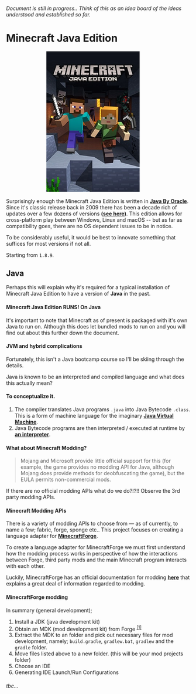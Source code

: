 ###### Document is still in progress.. Think of this as an idea board of the ideas understood and established so far.

# Minecraft Java Edition

<p align="center">
<img src="../icons/Minecraft-Java_Keyart_255x383.jpg"
    alt="Minecraft Java Edition"
    style="align: left; padding-right: 30px;" /></p>

Surprisingly enough the Minecraft Java Edition is written in **[Java By Oracle](https://www.java.com/)**. Since it's classic release back in 2009 there has been a decade rich of updates over a few dozens of versions **([see here](https://minecraft.fandom.com/wiki/Java_Edition_version_history))**. This edition allows for cross-platform play between Windows, Linux and macOS -- but as far as compatibility goes, there are no OS dependent issues to be in notice.

To be considerably useful, it would be best to innovate something that suffices for most versions if not all.

Starting from `1.8.9`.

## Java

Perhaps this will explain why it's required for a typical installation of Minecraft Java Edition to have a version of **Java** in the past.

#### **Minecraft Java Edition RUNS! On Java**

It's important to note that Minecraft as of present is packaged with it's own Java to run on. Although this does let bundled mods to run on and you will find out about this further down the document.

#### JVM and hybrid complications

Fortunately, this isn't a Java bootcamp course so I'll be skiing through the details.

Java is known to be an interpreted and compiled language and what does this actually mean?

#### To conceptualize it.

1.  The compiler translates Java programs `.java` into Java Bytecode `.class`. This is a form of machine language for the imaginary **[Java Virtual Machine](https://simple.wikipedia.org/wiki/Java_virtual_machine)**.
2.  Java Bytecode programs are then interpreted / executed at runtime by **[an interpreter](https://www.javatpoint.com/java-interpreter)**.

#### What about Minecraft Modding?

> Mojang and Microsoft provide little official support for this (for example, the game provides no modding API for Java, although Mojang does provide methods for deobfuscating the game), but the EULA permits non-commercial mods.

If there are no official modding APIs what do we do?!?!! Observe the 3rd party modding APIs.

#### Minecraft Modding APIs

There is a variety of modding APIs to choose from — as of currently, to name a few; fabric, forge, sponge etc.. This project focuses on creating a language adapter for **[MinecraftForge](https://github.com/MinecraftForge/MinecraftForge)**.

To create a language adapter for MinecraftForge we must first understand how the modding process works in perspective of how the interactions between Forge, third party mods and the main Minecraft program interacts with each other.

Luckily, MinecraftForge has an official documentation for modding **[here](https://mcforge.readthedocs.io/en/latest/gettingstarted/)** that explains a great deal of information regarded to modding.

#### MinecraftForge modding

In summary (general development);
<br>

1. Install a JDK (java development kit)
2. Obtain an MDK (mod development kit) from Forge <sup> [[1]](https://files.minecraftforge.net/) </sup>
3. Extract the MDK to an folder and pick out necessary files for mod development, namely; `build.gradle`, `gradlew.bat`, `gradlew` and the `gradle` folder.
4. Move files listed above to a new folder. (this will be your mod projects folder)
5. Choose an IDE
6. Generating IDE Launch/Run Configurations

###### tbc...
